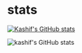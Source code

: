 # stats
[![Kashif's GitHub stats](https://github-readme-stats.vercel.app/api?username=kashif-nawaz)](https://github.com/kashif-nawaz/github-readme-stats)


![kashif's GitHub stats](https://github-readme-stats.vercel.app/api?username=kashif-naawaz&show=reviews)
